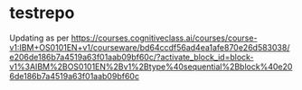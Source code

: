 # testrepo
Updating as per https://courses.cognitiveclass.ai/courses/course-v1:IBM+OS0101EN+v1/courseware/bd64ccdf56ad4ea1afe870e26d583038/e206de186b7a4519a63f01aab09bf60c/?activate_block_id=block-v1%3AIBM%2BOS0101EN%2Bv1%2Btype%40sequential%2Bblock%40e206de186b7a4519a63f01aab09bf60c
